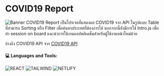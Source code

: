 # COVID19 Report
![Banner](https://raw.githubusercontent.com/PeterWorakarn/COVID19-API/main/Slide%20%E2%80%93%20COVID19%403x.png)
COVID19 Report เป็นโปรเจคที่แสดงผล COVID19 จาก API ในรูปแบบ Table ที่สามารถ Sorting หรือ Filter เพื่อค้นหาประเทศที่ต้องการได้
นอกจากนี้ยังมีการใช้ Intro.js เพื่อทำ session on board แนะนำการใช้งานแอปพลิเคชั่นสำหรับผู้ใช้งานหน้าใหม่ด้วย

อ้างอิง COVID19 API จาก [COVID19 API](https://api.covid19api.com/summary)

#### 💻 Languages and Tools:
<img alt="REACT" src="https://img.shields.io/badge/React-20232A?style=for-the-badge&logo=react&logoColor=61DAFB"/> <img alt="TAILWIND" src="https://img.shields.io/badge/Tailwind_CSS-38B2AC?style=for-the-badge&logo=tailwind-css&logoColor=white"/> <img alt="NETLIFY" src="https://img.shields.io/badge/Netlify-00C7B7?style=for-the-badge&logo=netlify&logoColor=white" /> 
